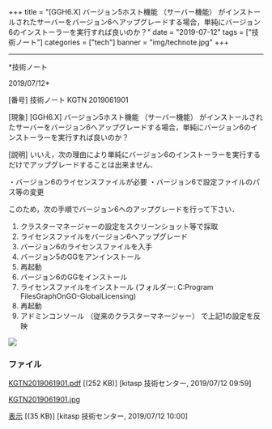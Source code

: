 ﻿+++
title = "[GGH6.X] バージョン5ホスト機能 （サーバー機能） がインストールされたサーバーをバージョン6へアップグレードする場合，単純にバージョン6のインストーラーを実行すれば良いのか？"
date = "2019-07-12"
tags = ["技術ノート"]
categories = ["tech"]
banner = "img/technote.jpg"
+++

-----------------------------------------------------------------------------------------------------------------------------

*技術ノート

2019/07/12*


[番号]
技術ノート KGTN 2019061901

[現象]
[GGH6.X] バージョン5ホスト機能 （サーバー機能）
がインストールされたサーバーをバージョン6へアップグレードする場合，単純にバージョン6のインストーラーを実行すれば良いのか？

[説明]
いいえ，次の理由により単純にバージョン6のインストーラーを実行するだけでアップグレードすることは出来ません．

・バージョン6のライセンスファイルが必要
・バージョン6で設定ファイルのパス等の変更

このため，次の手順でバージョン6へのアップグレードを行って下さい．

1. クラスターマネージャーの設定をスクリーンショット等で採取
2. ライセンスファイルをバージョン6へアップグレード
3. バージョン6のライセンスファイルを入手
4. バージョン5のGGをアンインストール
5. 再起動
6. バージョン6のGGをインストール
7. ライセンスファイルをインストール (フォルダー: C:Program
FilesGraphOnGO-GlobalLicensing)
8. 再起動
9. アドミンコンソール （従来のクラスターマネージャー）
で上記1の設定を反映

![](http://techreport.kitasp.net/attachments/download/4308/KGTN2019061901.jpg)


### ファイル

 
 


[KGTN2019061901.pdf](http://techreport.kitasp.net/attachments/download/4307/KGTN2019061901.pdf)
 [(252 KB)] [kitasp 技術センター, 2019/07/12
09:59]

[KGTN2019061901.jpg](http://techreport.kitasp.net/attachments/download/4308/KGTN2019061901.jpg)

[表示](http://techreport.kitasp.net/attachments/4308/KGTN2019061901.jpg "表示")
 [(35 KB)] [kitasp 技術センター, 2019/07/12
10:00]


 


 

